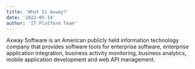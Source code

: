 ```yaml
---
title: 'What Is Axway?'
date: '2022-05-14'
author: 'IT Platform Team'
---
```


Axway Software is an American publicly held information technology company that provides software tools for enterprise software, enterprise application integration, business activity monitoring, business analytics, mobile application development and web API management.